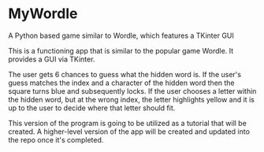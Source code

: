 # MyWordle
A Python based game similar to Wordle, which features a TKinter GUI

This is a functioning app that is similar to the popular game Wordle. It provides a GUI via TKinter. 

The user gets 6 chances to guess what the hidden word is. If the user's guess matches the index and a character of the hidden word then the square turns blue and subsequently locks. If the user chooses a letter within the hidden word, but at the wrong index, the letter highlights yellow and it is up to the user to decide where that letter should fit.

This version of the program is going to be utilized as a tutorial that will be created. A higher-level version of the app will be created and updated into the repo once it's completed.